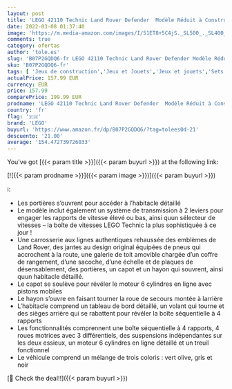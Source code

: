 ```yaml
---
layout: post
title: 'LEGO 42110 Technic Land Rover Defender  Modèle Réduit à Construire de Voiture  Maquette à Construire pour Adultes  Idée Cadeau'
date: 2022-03-08 01:37:40
image: 'https://m.media-amazon.com/images/I/51ET8+5C4jS._SL500_._SL400_.jpg'
comments: true
category: ofertas
author: 'tole.es'
slug: 'B07P2GQDQ6-fr LEGO 42110 Technic Land Rover Defender Modèle Réduit à...'
sku: 'B07P2GQDQ6-fr'
tags: [ 'Jeux de construction','Jeux et Jouets','Jeux et jouets','Sets de jeux de construction','lego', ]
actualPrice: 157.99 EUR
currency: EUR
price: 157.99
comparePrice: 199.99 EUR
prodname: 'LEGO 42110 Technic Land Rover Defender  Modèle Réduit à Construire de Voiture  Maquette à Construire pour Adultes  Idée Cadeau'
country: 'fr'
flag: '🇫🇷'
brand: 'LEGO'
buyurl: 'https://www.amazon.fr/dp/B07P2GQDQ6/?tag=tolees0d-21'
descuento: '21.00'
average: '154.472739726033'
---
```


You've got [{{< param title >}}]({{< param buyurl >}}) at the following link:

[![{{< param prodname >}}]({{< param image >}})]({{< param buyurl >}})

ℹ️:

- Les portières s’ouvrent pour accéder à l’habitacle détaillé
- Le modèle inclut également un système de transmission à 2 leviers pour engager les rapports de vitesse élevé ou bas, ainsi quun sélecteur de vitesses – la boîte de vitesses LEGO Technic la plus sophistiquée à ce jour !
- Une carrosserie aux lignes authentiques rehaussée des emblèmes de Land Rover, des jantes au design original équipées de pneus qui accrochent à la route, une galerie de toit amovible chargée d’un coffre de rangement, d’une sacoche, d’une échelle et de plaques de désensablement, des portières, un capot et un hayon qui souvrent, ainsi quun habitacle détaillé.
- Le capot se soulève pour révéler le moteur 6 cylindres en ligne avec pistons mobiles
- Le hayon s’ouvre en faisant tourner la roue de secours montée à larrière
- L’habitacle comprend un tableau de bord détaillé, un volant qui tourne et des sièges arrière qui se rabattent pour révéler la boîte séquentielle à 4 rapports
- Les fonctionnalités comprennent une boîte séquentielle à 4 rapports, 4 roues motrices avec 3 différentiels, des suspensions indépendantes sur les deux essieux, un moteur 6 cylindres en ligne détaillé et un treuil fonctionnel
- Le véhicule comprend un mélange de trois coloris : vert olive, gris et noir

[🛒 Check the deal!!]({{< param buyurl >}})
